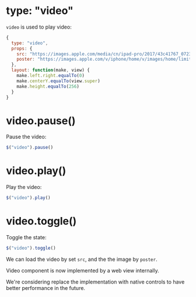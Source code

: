 # type: "video"

`video` is used to play video:

```js
{
  type: "video",
  props: {
    src: "https://images.apple.com/media/cn/ipad-pro/2017/43c41767_0723_4506_889f_0180acc13482/films/feature/ipad-pro-feature-cn-20170605_1280x720h.mp4",
    poster: "https://images.apple.com/v/iphone/home/v/images/home/limited_edition/iphone_7_product_red_large_2x.jpg"
  },
  layout: function(make, view) {
    make.left.right.equalTo(0)
    make.centerY.equalTo(view.super)
    make.height.equalTo(256)
  }
}
```

# video.pause()

Pause the video:

```js
$("video").pause()
```

# video.play()

Play the video:

```js
$("video").play()
```

# video.toggle()

Toggle the state:

```js
$("video").toggle()
```

We can load the video by set `src`, and the the image by `poster`.

Video component is now implemented by a web view internally.

We're considering replace the implementation with native controls to have better performance in the future.